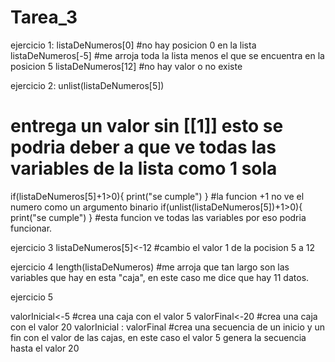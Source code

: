 # Tarea_3

ejercicio 1: 
listaDeNumeros[0]
#no hay posicion 0 en la lista
listaDeNumeros[-5]
#me arroja toda la lista menos el que se encuentra en la posicion 5
listaDeNumeros[12]
#no hay valor o no existe

ejercicio 2:
unlist(listaDeNumeros[5])
# entrega un valor sin [[1]] esto se podria deber a que ve todas las variables de la lista como 1 sola
if(listaDeNumeros[5]+1>0){
  print("se cumple")
}
#la funcion +1 no ve el numero como un argumento binario
if(unlist(listaDeNumeros[5])+1>0){
  print("se cumple")
}
#esta funcion ve todas las variables por eso podria funcionar.

ejercicio 3
listaDeNumeros[5]<-12
#cambio el valor 1 de la pocision 5 a 12

ejercicio 4
length(listaDeNumeros)
#me arroja que tan largo son las variables que hay en esta "caja", en este caso me dice que hay 11 datos.

ejercicio 5

valorInicial<-5
#crea una caja con el valor 5
valorFinal<-20
#crea una caja con el valor 20
valorInicial : valorFinal
#crea una secuencia de un inicio y un fin con el valor de las cajas, en este caso el valor 5 genera la secuencia hasta el valor 20
